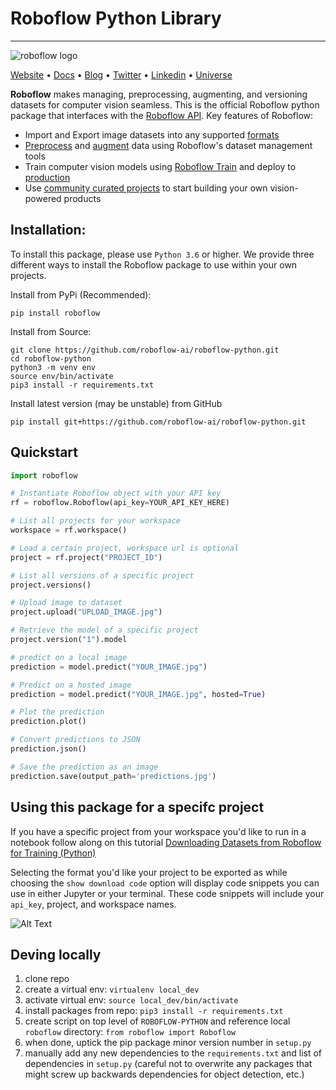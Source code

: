 # Roboflow Python Library

---
![roboflow logo](https://i.imgur.com/lXCoVt5.png)

[Website](https://docs.roboflow.com/python) • [Docs](https://docs.roboflow.com/python) • [Blog](https://blog.roboflow.com)
• [Twitter](https://twitter.com/roboflow) • [Linkedin](https://www.linkedin.com/company/roboflow-ai)
• [Universe](https://universe.roboflow.com)

**Roboflow** makes managing, preprocessing, augmenting, and versioning datasets for computer vision seamless. This is
the official Roboflow python package that interfaces with the [Roboflow API](https://docs.roboflow.com). Key features of
Roboflow:

- Import and Export image datasets into any supported [formats](https://roboflow.com/formats)
- [Preprocess](https://docs.roboflow.com/image-transformations/image-preprocessing)
  and [augment](https://docs.roboflow.com/image-transformations/image-augmentation) data using Roboflow's dataset
  management tools
- Train computer vision models using [Roboflow Train](https://docs.roboflow.com/train) and deploy
  to [production](https://docs.roboflow.com/inference)
- Use [community curated projects](https://universe.roboflow.com/) to start building your own vision-powered products

## Installation:

To install this package, please use `Python 3.6` or higher. We provide three different ways to install the Roboflow
package to use within your own projects.

Install from PyPi (Recommended):

```
pip install roboflow
```

Install from Source:

```
git clone https://github.com/roboflow-ai/roboflow-python.git
cd roboflow-python
python3 -m venv env
source env/bin/activate 
pip3 install -r requirements.txt
```

Install latest version (may be unstable) from GitHub

```
pip install git+https://github.com/roboflow-ai/roboflow-python.git
```

## Quickstart

```python
import roboflow

# Instantiate Roboflow object with your API key
rf = roboflow.Roboflow(api_key=YOUR_API_KEY_HERE)

# List all projects for your workspace
workspace = rf.workspace()

# Load a certain project, workspace url is optional
project = rf.project("PROJECT_ID")

# List all versions of a specific project
project.versions()

# Upload image to dataset
project.upload("UPLOAD_IMAGE.jpg")

# Retrieve the model of a specific project
project.version("1").model

# predict on a local image
prediction = model.predict("YOUR_IMAGE.jpg")

# Predict on a hosted image
prediction = model.predict("YOUR_IMAGE.jpg", hosted=True)

# Plot the prediction
prediction.plot()

# Convert predictions to JSON
prediction.json()

# Save the prediction as an image
prediction.save(output_path='predictions.jpg')
```

## Using this package for a specifc project

If you have a specific project from your workspace you'd like to run in a notebook follow along on this tutorial [Downloading Datasets from Roboflow for Training (Python)](https://www.youtube.com/watch?v=76E6esnez8E)

Selecting the format you'd like your project to be exported as while choosing the `show download code` option will display code snippets you can use in either Jupyter or your terminal. These code snippets will include your `api_key`, project, and workspace names.

![Alt Text](https://media.giphy.com/media/I5g06mUnVzdX7iT2Gf/giphy.gif)

## Deving locally
1. clone repo
2. create a virtual env: `virtualenv local_dev`
3. activate virtual env: `source local_dev/bin/activate`
4. install packages from repo: `pip3 install -r requirements.txt`
5. create script on top level of `ROBOFLOW-PYTHON` and reference local `roboflow` directory: `from roboflow import Roboflow`
6. when done, uptick the pip package minor version number in `setup.py`
7. manually add any new dependencies to the `requirements.txt` and list of dependencies in `setup.py` (careful not to overwrite any packages that might screw up backwards dependencies for object detection, etc.) 
